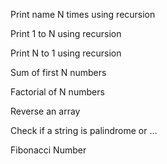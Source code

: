 Print name N times using recursion		

Print 1 to N using recursion		

Print N to 1 using recursion

Sum of first N numbers		

Factorial of N numbers		

Reverse an array		

Check if a string is palindrome or …	

Fibonacci Number
